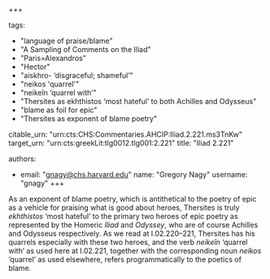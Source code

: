 +++

tags:
- "language of praise/blame"
- "A Sampling of Comments on the Iliad"
- "Paris=Alexandros"
- "Hector"
- "aiskhro- ‘disgraceful; shameful’"
- "neikos &#39;quarrel&#39;"
- "neikeîn ‘quarrel with’"
- "Thersites as ekhthistos ‘most hateful’ to both Achilles and Odysseus"
- "blame as foil for epic"
- "Thersites as exponent of blame poetry"

citable_urn: "urn:cts:CHS:Commentaries.AHCIP:Iliad.2.221.ms3TnKw"
target_urn: "urn:cts:greekLit:tlg0012.tlg001:2.221"
title: "Iliad 2.221"

authors:
- email: "gnagy@chs.harvard.edu"
  name: "Gregory Nagy"
  username: "gnagy"
+++

<p>As an exponent of blame poetry, which is antithetical to the poetry of epic as a vehicle for praising what is good about heroes, Thersites is truly <em>ekhthistos</em> ‘most hateful’ to the primary two heroes of epic poetry as represented by the Homeric <em>Iliad</em> and <em>Odyssey</em>, who are of course Achilles and Odysseus respectively. As we read at I.02.220–221, Thersites has his quarrels especially with these two heroes, and the verb <em>neikeîn</em> ‘quarrel with’ as used here at I.02.221, together with the corresponding noun <em>neikos</em> ‘quarrel’ as used elsewhere, refers programmatically to the poetics of blame.  </p>